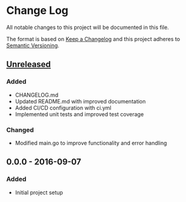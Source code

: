 # Change Log
All notable changes to this project will be documented in this file.

The format is based on [Keep a Changelog](http://keepachangelog.com/)
and this project adheres to [Semantic Versioning](http://semver.org/).

## [Unreleased]
### Added
- CHANGELOG.md
- Updated README.md with improved documentation
- Added CI/CD configuration with ci.yml
- Implemented unit tests and improved test coverage

### Changed
- Modified main.go to improve functionality and error handling

## 0.0.0 - 2016-09-07
### Added
- Initial project setup

[Unreleased]: https://github.com/peiman/changie/compare/0.0.0...HEAD